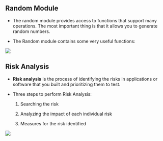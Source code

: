 ##  Random Module

- The random module provides access to functions that support many operations. The most important thing is that it allows you to generate random numbers.

- The Random module contains some very useful functions:

![](https://techvidvan.com/tutorials/wp-content/uploads/sites/2/2020/07/Built-in-functions-for-generating-random-numbers-in-python-Copy.jpg)


##  Risk Analysis

- **Risk analysis** is the process of identifying the risks in applications or software that you built and prioritizing them to test. 

- Three steps to perform Risk Analysis:

  1. Searching the risk

  2. Analyzing the impact of each individual risk

  3. Measures for the risk identified

![](https://www.softwaretestinghelp.com/wp-content/qa/uploads/2014/05/risk-based-testing-process.jpg)